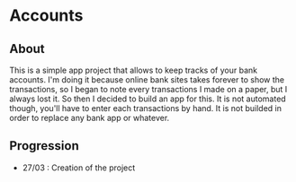 # Accounts

## About

This is a simple app project that allows to keep tracks of your bank accounts.
I'm doing it because online bank sites takes forever to show the transactions,
so I began to note every transactions I made on a paper, but I always lost it.
So then I decided to build an app for this.
It is not automated though, you'll have to enter each transactions by hand.
It is not builded in order to replace any bank app or whatever.

## Progression

- 27/03 : Creation of the project